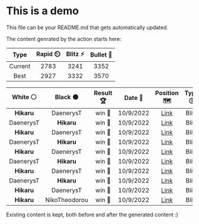# This is a demo

This file can be your README.md that gets automatically updated.

The content genrated by the action starts here:

<!--START_SECTION:chessStats-->
<!-- Automatically generated with https://github.com/Balastrong/chess-stats-action -->

| Type | Rapid ⏲️ | Blitz ⚡ | Bullet 🔫 |
|:---:|:---:|:---:|:---:|
| Current | 2783 | 3241 | 3352 |
| Best | 2927 | 3332 | 3570 |

| White ⚪ | Black ⚫ | Result 🏆 | Date 📅 | Position 🗺️ | Type 🕕 |
|:---:|:---:|:---:|:---:|:---:|:---:|
| **Hikaru** | DaenerysT | win 🥇 | 10/9/2022 | <a href="http://www.ee.unb.ca/cgi-bin/tervo/fen.pl?select=4rb1k/p6p/2R2pp1/3n4/5P2/1Pp4P/P1P3P1/R1B2K2 b - -">Link</a> | Blitz |
| DaenerysT | **Hikaru** | win 🥇 | 10/9/2022 | <a href="http://www.ee.unb.ca/cgi-bin/tervo/fen.pl?select=8/3n4/1p4k1/6p1/1r1B2P1/4P3/8/6K1 w - -">Link</a> | Blitz |
| **Hikaru** | DaenerysT | win 🥇 | 10/9/2022 | <a href="http://www.ee.unb.ca/cgi-bin/tervo/fen.pl?select=5rk1/4ppb1/p4P2/3p3p/q7/2NpB3/1PP2Q1K/6R1 b - -">Link</a> | Blitz |
| DaenerysT | **Hikaru** | win 🥇 | 10/9/2022 | <a href="http://www.ee.unb.ca/cgi-bin/tervo/fen.pl?select=4r1k1/5p2/6pp/2b5/R7/4n1P1/4PK1P/5B2 w - -">Link</a> | Blitz |
| **Hikaru** | DaenerysT | win 🥇 | 10/9/2022 | <a href="http://www.ee.unb.ca/cgi-bin/tervo/fen.pl?select=4r1k1/1PR4p/4Rpp1/8/6P1/r4BK1/7P/8 b - -">Link</a> | Blitz |
| DaenerysT | **Hikaru** | win 🥇 | 10/9/2022 | <a href="http://www.ee.unb.ca/cgi-bin/tervo/fen.pl?select=8/5nk1/3q2p1/1pp1p3/pn2P3/1b2P1P1/1P1r1P2/2Q1RBK1 w - -">Link</a> | Blitz |
| **Hikaru** | DaenerysT | win 🥇 | 10/9/2022 | <a href="http://www.ee.unb.ca/cgi-bin/tervo/fen.pl?select=3r2k1/4ppb1/6p1/2PPP3/1P4b1/2B2N2/4K1P1/3R4 b - -">Link</a> | Blitz |
| DaenerysT | **Hikaru** | win 🥇 | 10/9/2022 | <a href="http://www.ee.unb.ca/cgi-bin/tervo/fen.pl?select=6k1/1q4b1/6Rp/4p3/3n1n2/3QNrPK/7P/5R2 w - -">Link</a> | Blitz |
| **Hikaru** | DaenerysT | win 🥇 | 10/9/2022 | <a href="http://www.ee.unb.ca/cgi-bin/tervo/fen.pl?select=2r5/1b2pk2/2n1q1pb/pQ2Pp2/4pP2/1PP1B1PN/P2R3P/5RK1 b - -">Link</a> | Blitz |
| **Hikaru** | NikoTheodorou | win 🥇 | 10/9/2022 | <a href="http://www.ee.unb.ca/cgi-bin/tervo/fen.pl?select=2r2n1k/5q2/p2P1p2/1p6/1P1P1QR1/2r4P/5PP1/4R1K1 b - -">Link</a> | Blitz |

<!--END_SECTION:chessStats-->

Existing content is kept, both before and after the generated content :)

